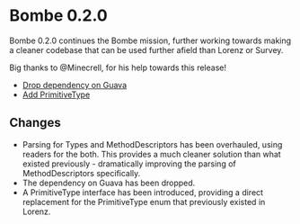 Bombe 0.2.0
===========

Bombe 0.2.0 continues the Bombe mission, further working towards making a cleaner codebase
that can be used further afield than Lorenz or Survey.

Big thanks to @Minecrell, for his help towards this release!

- [Drop dependency on Guava](https://github.com/jamiemansfield/Bombe/pull/1)
- [Add PrimitiveType](https://github.com/jamiemansfield/Bombe/pull/2)

## Changes

- Parsing for Types and MethodDescriptors has been overhauled, using readers for the both. This
  provides a much cleaner solution than what existed previously - dramatically improving the
  parsing of MethodDescriptors specifically.
- The dependency on Guava has been dropped.
- A PrimitiveType interface has been introduced, providing a direct replacement for the
  PrimitiveType enum that previously existed in Lorenz. 
